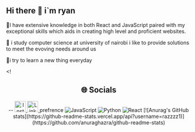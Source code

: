 ## Hi there 👋 i`m ryan


🚀I have extensive knowledge in both React and JavaScript paired with my exceptional skills which aids in creating high level and proficient websites.

🌱 i study computer science at university of nairobi
i like to provide solutions to meet the evoving needs around us

🌟i try to learn a new thing everyday


<!<h2 align="center">🌐 Socials</h2>
<div align="center">--

  <a href="https://instagram.com/ryannn.sl" target="_blank">
    <img src="https://img.shields.io/badge/Instagram-%23E4405F.svg?style=for-the-badge&logo=Instagram&logoColor=black" alt="Instagram" height="30"/>
  </a>
  <a href="https://linkedin.com/in/ryan maiyo-6739a92ba" target="_blank">
    <img src="https://img.shields.io/badge/LinkedIn-%230077B5.svg?style=for-the-badge&logo=linkedin&logoColor=black" alt="LinkedIn" height="30"/>
  </a>
prefrence
  <img src="https://img.shields.io/badge/javascript-%23323330.svg?style=for-the-badge&logo=javascript&logoColor=%23F7DF1E" alt="JavaScript"/>
  <img src="https://img.shields.io/badge/python-3670A0?style=for-the-badge&logo=python&logoColor=ffdd54" alt="Python"/>
  <img src="https://img.shields.io/badge/react-%2320232a.svg?style=for-the-badge&logo=react&logoColor=%2361DAFB" alt="React"/>
[![Anurag's GitHub stats](https://github-readme-stats.vercel.app/api?username=razzzz1)](https://github.com/anuraghazra/github-readme-stats)
